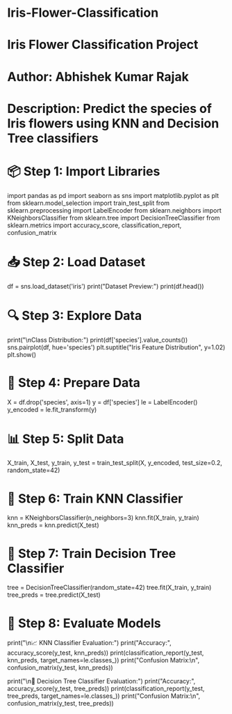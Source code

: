 # Iris-Flower-Classification
# Iris Flower Classification Project
# Author: Abhishek Kumar Rajak
# Description: Predict the species of Iris flowers using KNN and Decision Tree classifiers

# 📦 Step 1: Import Libraries
import pandas as pd
import seaborn as sns
import matplotlib.pyplot as plt
from sklearn.model_selection import train_test_split
from sklearn.preprocessing import LabelEncoder
from sklearn.neighbors import KNeighborsClassifier
from sklearn.tree import DecisionTreeClassifier
from sklearn.metrics import accuracy_score, classification_report, confusion_matrix

# 📥 Step 2: Load Dataset
df = sns.load_dataset('iris')
print("Dataset Preview:")
print(df.head())

# 🔍 Step 3: Explore Data
print("\nClass Distribution:")
print(df['species'].value_counts())
sns.pairplot(df, hue='species')
plt.suptitle("Iris Feature Distribution", y=1.02)
plt.show()

# 🎯 Step 4: Prepare Data
X = df.drop('species', axis=1)
y = df['species']
le = LabelEncoder()
y_encoded = le.fit_transform(y)

# 📊 Step 5: Split Data
X_train, X_test, y_train, y_test = train_test_split(X, y_encoded, test_size=0.2, random_state=42)

# 🤖 Step 6: Train KNN Classifier
knn = KNeighborsClassifier(n_neighbors=3)
knn.fit(X_train, y_train)
knn_preds = knn.predict(X_test)

# 🌳 Step 7: Train Decision Tree Classifier
tree = DecisionTreeClassifier(random_state=42)
tree.fit(X_train, y_train)
tree_preds = tree.predict(X_test)

# 🧪 Step 8: Evaluate Models
print("\n📈 KNN Classifier Evaluation:")
print("Accuracy:", accuracy_score(y_test, knn_preds))
print(classification_report(y_test, knn_preds, target_names=le.classes_))
print("Confusion Matrix:\n", confusion_matrix(y_test, knn_preds))

print("\n🌲 Decision Tree Classifier Evaluation:")
print("Accuracy:", accuracy_score(y_test, tree_preds))
print(classification_report(y_test, tree_preds, target_names=le.classes_))
print("Confusion Matrix:\n", confusion_matrix(y_test, tree_preds))
